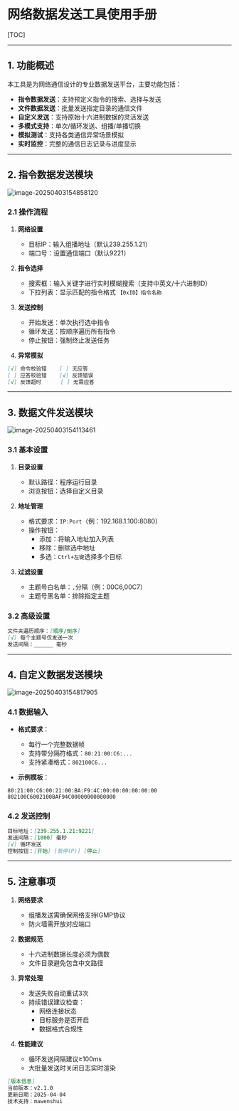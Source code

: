 # 网络数据发送工具使用手册

[TOC]

---

## 1. 功能概述

本工具是为网络通信设计的专业数据发送平台，主要功能包括：
- **指令数据发送**：支持预定义指令的搜索、选择与发送
- **文件数据发送**：批量发送指定目录的通信文件
- **自定义发送**：支持原始十六进制数据的灵活发送
- **多模式支持**：单次/循环发送、组播/单播切换
- **模拟测试**：支持各类通信异常场景模拟
- **实时监控**：完整的通信日志记录与进度显示

---

## 2. 指令数据发送模块

![image-20250403154858120](https://mawenshui.oss-cn-beijing.aliyuncs.com/img_Markdown/image-20250403154858120.png)

### 2.1 操作流程
1. **网络设置**
   - 目标IP：输入组播地址（默认239.255.1.21）
   - 端口号：设置通信端口（默认9221）

2. **指令选择**
   - 搜索框：输入关键字进行实时模糊搜索（支持中英文/十六进制ID）
   - 下拉列表：显示匹配的指令格式 `【0xID】指令名称`

3. **发送控制**
   - 开始发送：单次执行选中指令
   - 循环发送：按顺序遍历所有指令
   - 停止按钮：强制终止发送任务

4. **异常模拟**
```markdown
[√] 命令校验错    [ ] 无应答
[ ] 应答校验错    [√] 反馈错误
[√] 反馈超时      [ ] 无需应答
```

---

## 3. 数据文件发送模块

![image-20250403154113461](https://mawenshui.oss-cn-beijing.aliyuncs.com/img_Markdown/image-20250403154113461.png)

### 3.1 基本设置
1. **目录设置**
   - 默认路径：程序运行目录
   - 浏览按钮：选择自定义目录

2. **地址管理**
   - 格式要求：`IP:Port`（例：192.168.1.100:8080）
   - 操作按钮：
     - 添加：将输入地址加入列表
     - 移除：删除选中地址
     - 多选：`Ctrl+左键`选择多个目标

3. **过滤设置**
   - 主题号白名单：`,`分隔（例：00C6,00C7）
   - 主题号黑名单：排除指定主题

### 3.2 高级设置
```markdown
文件夹遍历顺序：[顺序/倒序]
[√] 每个主题号仅发送一次
发送间隔：______ 毫秒
```

---

## 4. 自定义数据发送模块

![image-20250403154817905](https://mawenshui.oss-cn-beijing.aliyuncs.com/img_Markdown/image-20250403154817905.png)

### 4.1 数据输入
- **格式要求**：
  - 每行一个完整数据帧
  - 支持带分隔符格式：`80:21:00:C6:...`
  - 支持紧凑格式：`802100C6...`

- **示例模板**：
```hex
80:21:00:C6:00:21:00:BA:F9:4C:00:00:00:00:00:00
802100C6002100BAF94C00000000000000
```

### 4.2 发送控制
```markdown
目标地址：[239.255.1.21:9221]
发送间隔：[1000] 毫秒
[√] 循环发送
控制按钮：[开始] [暂停(P)] [停止]
```

---

## 5. 注意事项
1. **网络要求**
   - 组播发送需确保网络支持IGMP协议
   - 防火墙需开放对应端口

2. **数据规范**
   - 十六进制数据长度必须为偶数
   - 文件目录避免包含中文路径

3. **异常处理**
   - 发送失败自动重试3次
   - 持续错误建议检查：
     - 网络连接状态
     - 目标服务是否开启
     - 数据格式合规性

4. **性能建议**
   - 循环发送间隔建议≥100ms
   - 大批量发送时关闭日志实时渲染

```markdown
[版本信息]
当前版本：v2.1.0
更新日期：2025-04-04
技术支持：mawenshui
```
